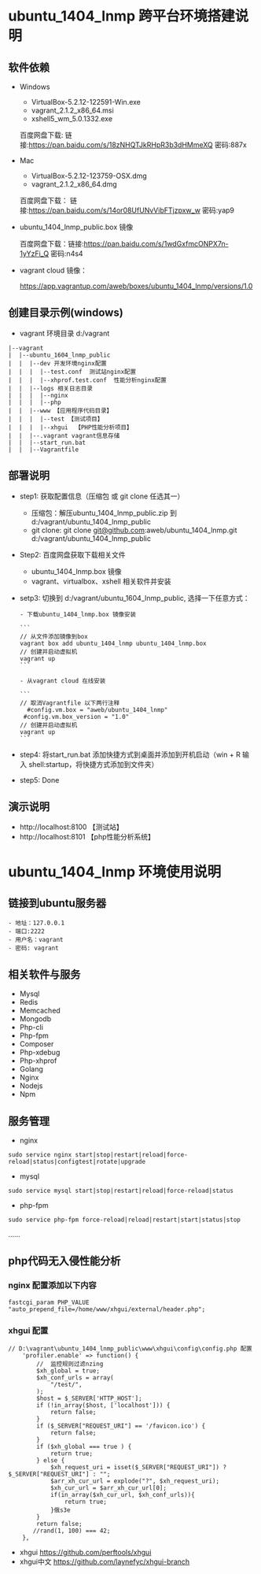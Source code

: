 # ubuntu_1404_lnmp 跨平台环境搭建说明

## 软件依赖

- Windows 
  - VirtualBox-5.2.12-122591-Win.exe
  - vagrant_2.1.2_x86_64.msi
  - xshell5_wm_5.0.1332.exe
  
  百度网盘下载: 链接:https://pan.baidu.com/s/18zNHQTJkRHpR3b3dHMmeXQ  密码:887x
  
- Mac
  - VirtualBox-5.2.12-123759-OSX.dmg
  - vagrant_2.1.2_x86_64.dmg
  
  百度网盘下载： 链接:https://pan.baidu.com/s/14or08UfUNvVibFTjzpxw_w  密码:yap9
  
- ubuntu_1404_lnmp_public.box 镜像

	百度网盘下载：链接:https://pan.baidu.com/s/1wdGxfmcONPX7n-1yYzFi_Q  密码:n4s4
	
- vagrant cloud 镜像：
   
   https://app.vagrantup.com/aweb/boxes/ubuntu_1404_lnmp/versions/1.0
	
## 创建目录示例(windows)

- vagrant 环境目录 d:/vagrant

```
|--vagrant
|  |--ubuntu_1604_lnmp_public
|  |  |--dev 开发环境nginx配置
|  |  |  |--test.conf  测试站nginx配置
|  |  |  |--xhprof.test.conf  性能分析nginx配置
|  |  |--logs 相关日志目录
|  |  |  |--nginx
|  |  |  |--php
|  |  |--www 【应用程序代码目录】
|  |  |  |--test 【测试项目】
|  |  |  |--xhgui  【PHP性能分析项目】
|  |  |--.vagrant vagrant信息存储
|  |  |--start_run.bat
|  |  |--Vagrantfile
```

##  部署说明
- step1: 获取配置信息（压缩包 或 git clone 任选其一）
     - 压缩包：解压ubuntu_1404_lnmp_public.zip 到 d:/vagrant/ubuntu_1404_lnmp_public
     - git clone: git clone git@github.com:aweb/ubuntu_1404_lnmp.git d:/vagrant/ubuntu_1404_lnmp_public

- Step2: 百度网盘获取下载相关文件
	- ubuntu_1404_lnmp.box 镜像
	- vagrant、virtualbox、xshell 相关软件并安装

- setp3: 切换到 d:/vagrant/ubuntu_1604_lnmp_public, 选择一下任意方式：

	  - 下载ubuntu_1404_lnmp.box 镜像安装
	  
	  ```
	  // 从文件添加镜像到box
	  vagrant box add ubuntu_1404_lnmp ubuntu_1404_lnmp.box
	  // 创建并启动虚拟机
	  vagrant up 
	  ```
	  
	  - 从vagrant cloud 在线安装
	  
	  ```
	  // 取消Vagrantfile 以下两行注释
	    #config.vm.box = "aweb/ubuntu_1404_lnmp"
       #config.vm.box_version = "1.0"
	  // 创建并启动虚拟机
	  vagrant up 
	  ```
	  
- step4: 将start_run.bat 添加快捷方式到桌面并添加到开机启动（win + R 输入 shell:startup，将快捷方式添加到文件夹）

- step5: Done 

## 演示说明
- http://localhost:8100 【测试站】
- http://localhost:8101 【php性能分析系统】


# ubuntu_1404_lnmp 环境使用说明

## 链接到ubuntu服务器
    - 地址：127.0.0.1 
    - 端口:2222 
    - 用户名：vagrant 
    - 密码: vagrant
    
## 相关软件与服务
- Mysql
- Redis
- Memcached
- Mongodb
- Php-cli
- Php-fpm
- Composer
- Php-xdebug
- Php-xhprof
- Golang
- Nginx
- Nodejs
- Npm

## 服务管理
- nginx

``` 
sudo service nginx start|stop|restart|reload|force-reload|status|configtest|rotate|upgrade
```
- mysql

``` 
sudo service mysql start|stop|restart|reload|force-reload|status
```
- php-fpm

``` 
sudo service php-fpm force-reload|reload|restart|start|status|stop  
```
……

## php代码无入侵性能分析
### nginx 配置添加以下内容
```shell
fastcgi_param PHP_VALUE "auto_prepend_file=/home/www/xhgui/external/header.php";
```

### xhgui 配置
```shell
// D:\vagrant\ubuntu_1404_lnmp_public\www\xhgui\config\config.php 配置
    'profiler.enable' => function() {
        //  监控规则过滤nzing
        $xh_global = true;
        $xh_conf_urls = array(
            "/test/",
        );
        $host = $_SERVER['HTTP_HOST'];
        if (!in_array($host, ['localhost'])) {
            return false;
        }
        if ($_SERVER["REQUEST_URI"] == '/favicon.ico') {
            return false;
        }
        if ($xh_global === true ) {
            return true;
        } else {
            $xh_request_uri = isset($_SERVER["REQUEST_URI"]) ? $_SERVER["REQUEST_URI"] : "";
            $arr_xh_cur_url = explode("?", $xh_request_uri);
            $xh_cur_url = $arr_xh_cur_url[0];
            if(in_array($xh_cur_url, $xh_conf_urls)){
                return true;
            }俄s3e
        }
        return false;
       //rand(1, 100) === 42;
    },
```
- xhgui https://github.com/perftools/xhgui
- xhgui中文 https://github.com/laynefyc/xhgui-branch